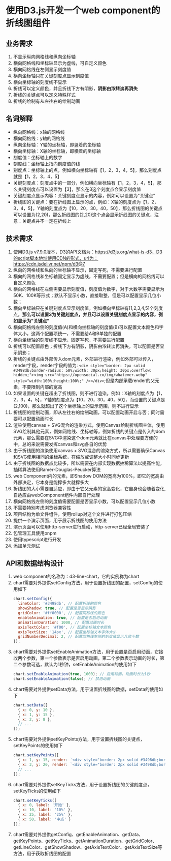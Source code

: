 # 使用D3.js开发一个web component的折线图组件

## 业务需求
1. 不显示纵向网格线和纵向坐标轴
2. 横向网格线和坐标轴显示为虚线，可自定义颜色
3. 横向网格线在左侧显示刻度值
4. 横向坐标轴只在关键刻度点显示刻度值
5. 横向坐标轴的刻度线不显示
6. 折线可以定义颜色，并且折线下方有阴影，**阴影由浓转淡再消失**
7. 折线的关键点可以定义特殊样式
8. 折线的绘制有从左往右的绘制动画

## 名词解释
- 纵向网格线：x轴的网格线
- 横向网格线：y轴的网格线
- 纵向坐标轴：Y轴的坐标轴，即竖着的坐标轴
- 横向坐标轴：X轴的坐标轴，即横着的坐标轴
- 刻度值：坐标轴上的数字
- 刻度线：坐标轴上指向刻度值的线
- 刻度点：坐标轴上的点，例如横向坐标轴有【1，2，3，4，5】，那么刻度点就是【1，2，3，4，5】
- 关键刻度点：刻度点中的一部分，例如横向坐标轴有【1，2，3，4，5】，那么关键刻度点可以设置为【3】，那么在3这个刻度点会显示刻度值
- 关键刻度点显示内容：关键刻度点显示的内容，例如可以设置为"关键点"
- 折线图的关键点：要在折线图上显示的点，例如：X轴的刻度点为【1，2，3，4，5】，Y轴的刻度点为【10，20，30，40，50】，那么折线图的关键点可以设置为(2,20)，那么折线图的(2,20)这个点会显示折线图的关键点，注意：关键点并不一定在折线上

## 技术需求
1. 使用D3.js v7.9.0版本，D3的API文档为：https://d3js.org/what-is-d3，D3的script脚本地址使用CDN的形式，url为：https://cdn.jsdelivr.net/npm/d3@7
2. 纵向的网格线和纵向的坐标轴不显示，固定写死，不需要进行配置
3. 横向的网格线和坐标轴固定显示为虚线，不需要配置；但是横向的网格线可以自定义颜色
4. 横向的网格线在左侧需要显示刻度值，刻度值为数字，对于大数字需要显示为50K、100K等形式；默认不显示小数，直接取整，但是可以配置显示几位小数；
5. 横向坐标轴只在关键刻度点显示刻度值，例如横向坐标轴有[1,2,3,4,5]个刻度点，**那么可以设置3为关键刻度点，并且可以设置关键刻度点显示的内容，例如显示为"关键点"**
6. 横向网格线左侧的刻度值(A)和横向坐标轴的刻度值(B)可以配置文本颜色和字体大小，这两个配置项统一，不需要给A和B单独的配置
7. 横向坐标轴的刻度线不显示，固定写死，不需要进行配置
8. 折线可以配置颜色；折线下方有阴影，阴影由浓转淡再消失，可以配置是否显示阴影；
9. 折线的关键点由外部传入dom元素，外部进行渲染，例如外部可以传入，render字段，render字段的值为: `<div style="border: 2px solid #3498db;border-radius: 50%;width: 30px;height: 30px;overflow: hidden;"><img src="https://opensocial.co/img/whatever.webp" style="width:100%;height:100%;" /></div>`;但是内部承载render的父元素，不要限制内部的宽高
10. 如果设置的关键在超出了折线图，则不进行渲染。例如：X轴的刻度点为【1，2，3，4，5】，Y轴的刻度点为【10，20，30，40，50】，而设置的关键点是(2,100)，那么就超出了这个坐标轴上的显示范围，则不进行显示
11. 折线图的绘制动画，即从左往右的绘制动画，可以配置动画开启与否；同时需要可以配置动画时长
12. 渲染使用canvas + SVG混合的渲染方式，使用Canvas绘制折线图主体，使用SVG绘制其他元素，例如网格线、坐标轴等，例如折线的关键点是传入的dom元素，那么需要在SVG中渲染这个dom元素就比在canvas中处理要方便的中，总的来说需要发挥canvas和svg各自的优势
13. 由于折线图的渲染使用canvas + SVG混合的渲染方式，所以需要确保Canvas和SVG使用相同的坐标系统，在缩放或调整大小时同步更新
14. 由于折线图的数据点比较多，所以需要在内部实现数据抽稀算法以提高性能，抽稀算法使用Ramer-Douglas-Peucker算法
15. web Component内的元素，即Shadow DOM的宽高为100%，即它的宽高由外部决定，它本身是能撑多大就撑多大
16. 折线图的大小需要自适应，即由于它父元素的宽高变化，它自身也会随着变化,自适应由webComponent组件内部自行处理
17. 横向网格线左侧的刻度值需要配置是否显示小数，可以配置显示几位小数
18. 不需要特别考虑浏览器兼容性
19. 项目结构为单文件组件，使用rollup对这个文件进行打包压缩
20. 提供一个演示页面，用于展示折线图的使用方法
21. 演示页面可以使用http-server进行启动，http-server已经全局安装了
22. 包管理工具使用pnpm
23. 使用typescript进行开发
24. 添加单元测试

## API和数据结构设计
1. web component的名称为：d3-line-chart，它的实例称为chart
2. chart需要对外提供setConfig方法，用于设置折线图的配置，setConfig的使用如下
    ```javascript
    chart.setConfig({
      lineColor: '#3498db', // 配置折线的颜色
      showShadow: true, // 配置是否显示阴影
      gridColor: '#ff0000', // 配置网格线的颜色
      enableAnimation: true, // 配置是否启用动画
      animationDuration: 1000, // 配置动画时长
      axisTextColor: '#f00', // 配置坐标轴文本颜色
      axisTextSize: '14px', // 配置坐标轴文本字体大小
      gridNumberDecimal: 2, // 配置网格线左侧的刻度值显示几位小数
    });
    ```
3. chart需要对外提供setEnableAnimation方法，用于设置是否启用动画，它接收两个参数，第一个参数表示是否启用动画，第二个参数表示动画的时长，第二个参数可选，默认为1秒钟，setEnableAnimation的使用如下
    ```javascript
    chart.setEnableAnimation(true, 1000); // 启用动画，动画时长为1秒
    chart.setEnableAnimation(false); // 禁用动画
    ```
4. chart需要对外提供setData方法，用于设置折线图的数据，setData的使用如下
    ```javascript
    chart.setData([
      { x: 0, y: 10 },
      { x: 1, y: 15 },
      { x: 2, y: 8 },
      // ...
    ]);
    ```
5. chart需要对外提供setKeyPoints方法，用于设置折线图的关键点，setKeyPoints的使用如下
    ```javascript
    chart.setKeyPoints([
      { x: 1, y: 15, render: `<div style="border: 2px solid #3498db;border-radius: 50%;width: 30px;height: 30px;overflow: hidden;"><img src="https://opensocial.co/img/whatever.webp" style="width:100%;height:100%;" /></div>` },
      { x: 3, y: 20, render: `<div style="border: 2px solid #3498db;border-radius: 50%;width: 30px;height: 30px;overflow: hidden;"><img src="https://opensocial.co/img/whatever.webp" style="width:100%;height:100%;" /></div>` },
      // ...
    ]);
    ```
6. chart需要对外提供setKeyTicks方法，用于设置折线图的关键刻度点，setKeyTicks的使用如下
    ```javascript
    chart.setKeyTicks([
      { x: 0, label: '开始' },
      { x: 10, label: '10%' },
      { x: 25, label: '25%' },
      { x: 50, label: '中点' }
    ]);
    ```
7. chart需要对外提供getConfig、getEnableAnimation、getData、getKeyPoints、getKeyTicks、getAnimationDuration、getGridColor、getLineColor、getShowShadow、getAxisTextColor、getAxisTextSize等方法，用于获取折线图的配置